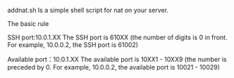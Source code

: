 addnat.sh Is a simple shell script for nat on your server.

The basic rule

SSH port:10.0.1.XX The SSH port is 610XX (the number of digits is 0 in front. For example, 10.0.0.2, the SSH port is 61002)

Available port：10.0.1.XX The available port is 10XX1 - 10XX9 (the number is preceded by 0. For example, 10.0.0.2, the available port is 10021 - 10029)
